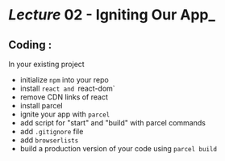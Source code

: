 

# _Lecture_ 02 - Igniting Our App_

## Coding :

In your existing project

- initialize `npm` into your repo
- install `react and `react-dom`
- remove CDN links of react
- install parcel
- ignite your app with `parcel`
- add script for "start" and "build" with parcel commands
- add `.gitignore` file
- add `browserlists`
- build a production version of your code using `parcel build`

